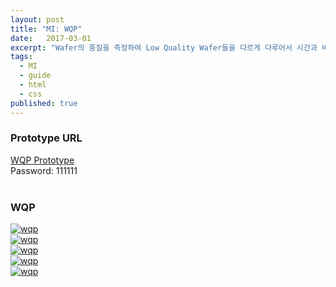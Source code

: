 ```yaml
---
layout: post
title: "MI: WQP"
date:   2017-03-01
excerpt: "Wafer의 품질을 측정하여 Low Quality Wafer들을 다르게 다루어서 시간과 비용을 절약하게 해주는 제품"
tags:
  - MI
  - guide
  - html
  - css
published: true
---
```


<!-- 
https://wiki.bistel.com:8443/pages/viewpage.action?pageId=47159530
https://wiki.bistel.com:8443/pages/viewpage.action?pageId=51579760
https://wiki.bistel.com:8443/display/PMD/WQP+functional+requirement+details+in+Korean
-->

<!--
**Watch out!** 
WQP(Wafer Quality Predictor): Process의 상태가 Quality에 영향을 준다고 했을때, WQP는 이론을 기반으로 Wafer의 품질을 측정하여 "Low Quality" Wafer들을 다르게 다루어서 시간과 비용을 절약하게 해주는 제품
{: .notice}
-->

### Prototype URL

<a href="http://qwgfvw.axshare.com">WQP Prototype</a>
<br>
Password: 111111
<br>
<br>

### WQP

<a href="{{ site.url }}/images/works/20170301/image-1.jpg"><img src="{{ site.url }}/images/works/20170301/image-1.jpg" alt="wqp"></a>
<br>
<a href="{{ site.url }}/images/works/20170301/image-2.jpg"><img src="{{ site.url }}/images/works/20170301/image-2.jpg" alt="wqp"></a>
<br>
<a href="{{ site.url }}/images/works/20170301/image-3.jpg"><img src="{{ site.url }}/images/works/20170301/image-3.jpg" alt="wqp"></a>
<br>
<a href="{{ site.url }}/images/works/20170301/image-6.jpg"><img src="{{ site.url }}/images/works/20170301/image-6.jpg" alt="wqp"></a>
<br>
<a href="{{ site.url }}/images/works/20170301/image-7.jpg"><img src="{{ site.url }}/images/works/20170301/image-7.jpg" alt="wqp"></a>